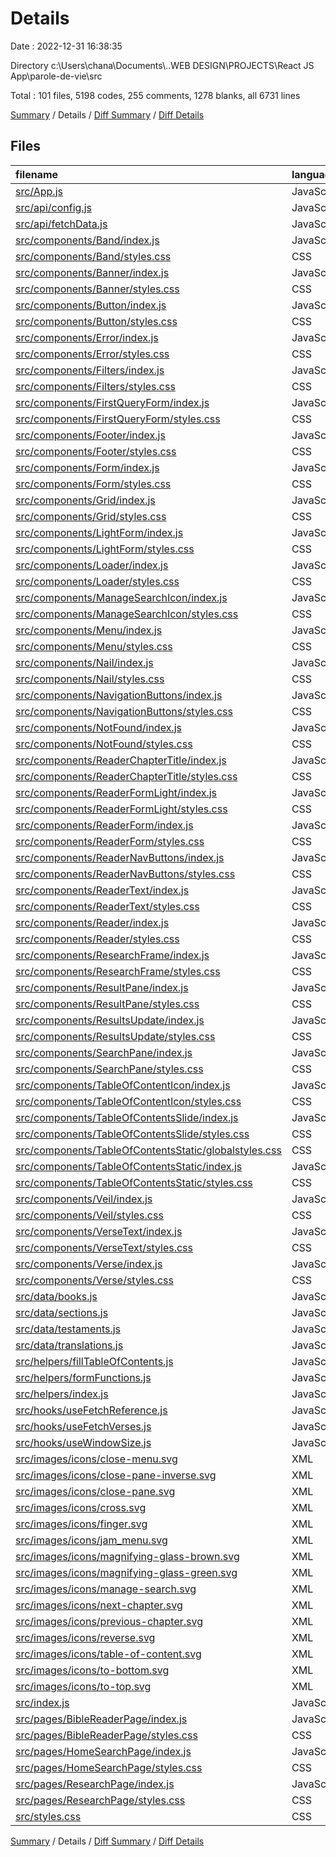# Details

Date : 2022-12-31 16:38:35

Directory c:\\Users\\chana\\Documents\\..WEB DESIGN\\PROJECTS\\React JS App\\parole-de-vie\\src

Total : 101 files,  5198 codes, 255 comments, 1278 blanks, all 6731 lines

[Summary](results.md) / Details / [Diff Summary](diff.md) / [Diff Details](diff-details.md)

## Files
| filename | language | code | comment | blank | total |
| :--- | :--- | ---: | ---: | ---: | ---: |
| [src/App.js](/src/App.js) | JavaScript | 25 | 10 | 7 | 42 |
| [src/api/config.js](/src/api/config.js) | JavaScript | 18 | 0 | 2 | 20 |
| [src/api/fetchData.js](/src/api/fetchData.js) | JavaScript | 27 | 0 | 5 | 32 |
| [src/components/Band/index.js](/src/components/Band/index.js) | JavaScript | 57 | 3 | 21 | 81 |
| [src/components/Band/styles.css](/src/components/Band/styles.css) | CSS | 53 | 2 | 11 | 66 |
| [src/components/Banner/index.js](/src/components/Banner/index.js) | JavaScript | 34 | 4 | 12 | 50 |
| [src/components/Banner/styles.css](/src/components/Banner/styles.css) | CSS | 126 | 11 | 27 | 164 |
| [src/components/Button/index.js](/src/components/Button/index.js) | JavaScript | 23 | 1 | 7 | 31 |
| [src/components/Button/styles.css](/src/components/Button/styles.css) | CSS | 18 | 0 | 4 | 22 |
| [src/components/Error/index.js](/src/components/Error/index.js) | JavaScript | 18 | 1 | 8 | 27 |
| [src/components/Error/styles.css](/src/components/Error/styles.css) | CSS | 29 | 0 | 6 | 35 |
| [src/components/Filters/index.js](/src/components/Filters/index.js) | JavaScript | 52 | 8 | 22 | 82 |
| [src/components/Filters/styles.css](/src/components/Filters/styles.css) | CSS | 18 | 0 | 3 | 21 |
| [src/components/FirstQueryForm/index.js](/src/components/FirstQueryForm/index.js) | JavaScript | 22 | 2 | 6 | 30 |
| [src/components/FirstQueryForm/styles.css](/src/components/FirstQueryForm/styles.css) | CSS | 110 | 1 | 20 | 131 |
| [src/components/Footer/index.js](/src/components/Footer/index.js) | JavaScript | 23 | 2 | 14 | 39 |
| [src/components/Footer/styles.css](/src/components/Footer/styles.css) | CSS | 78 | 1 | 13 | 92 |
| [src/components/Form/index.js](/src/components/Form/index.js) | JavaScript | 77 | 11 | 31 | 119 |
| [src/components/Form/styles.css](/src/components/Form/styles.css) | CSS | 30 | 0 | 6 | 36 |
| [src/components/Grid/index.js](/src/components/Grid/index.js) | JavaScript | 32 | 2 | 9 | 43 |
| [src/components/Grid/styles.css](/src/components/Grid/styles.css) | CSS | 62 | 1 | 16 | 79 |
| [src/components/LightForm/index.js](/src/components/LightForm/index.js) | JavaScript | 62 | 7 | 22 | 91 |
| [src/components/LightForm/styles.css](/src/components/LightForm/styles.css) | CSS | 99 | 2 | 17 | 118 |
| [src/components/Loader/index.js](/src/components/Loader/index.js) | JavaScript | 8 | 1 | 3 | 12 |
| [src/components/Loader/styles.css](/src/components/Loader/styles.css) | CSS | 35 | 0 | 6 | 41 |
| [src/components/ManageSearchIcon/index.js](/src/components/ManageSearchIcon/index.js) | JavaScript | 23 | 2 | 7 | 32 |
| [src/components/ManageSearchIcon/styles.css](/src/components/ManageSearchIcon/styles.css) | CSS | 63 | 6 | 14 | 83 |
| [src/components/Menu/index.js](/src/components/Menu/index.js) | JavaScript | 52 | 4 | 17 | 73 |
| [src/components/Menu/styles.css](/src/components/Menu/styles.css) | CSS | 92 | 1 | 19 | 112 |
| [src/components/Nail/index.js](/src/components/Nail/index.js) | JavaScript | 27 | 2 | 8 | 37 |
| [src/components/Nail/styles.css](/src/components/Nail/styles.css) | CSS | 93 | 2 | 16 | 111 |
| [src/components/NavigationButtons/index.js](/src/components/NavigationButtons/index.js) | JavaScript | 145 | 4 | 46 | 195 |
| [src/components/NavigationButtons/styles.css](/src/components/NavigationButtons/styles.css) | CSS | 161 | 1 | 26 | 188 |
| [src/components/NotFound/index.js](/src/components/NotFound/index.js) | JavaScript | 16 | 2 | 6 | 24 |
| [src/components/NotFound/styles.css](/src/components/NotFound/styles.css) | CSS | 38 | 1 | 9 | 48 |
| [src/components/ReaderChapterTitle/index.js](/src/components/ReaderChapterTitle/index.js) | JavaScript | 28 | 2 | 10 | 40 |
| [src/components/ReaderChapterTitle/styles.css](/src/components/ReaderChapterTitle/styles.css) | CSS | 62 | 1 | 15 | 78 |
| [src/components/ReaderFormLight/index.js](/src/components/ReaderFormLight/index.js) | JavaScript | 133 | 15 | 43 | 191 |
| [src/components/ReaderFormLight/styles.css](/src/components/ReaderFormLight/styles.css) | CSS | 69 | 1 | 15 | 85 |
| [src/components/ReaderForm/index.js](/src/components/ReaderForm/index.js) | JavaScript | 157 | 15 | 41 | 213 |
| [src/components/ReaderForm/styles.css](/src/components/ReaderForm/styles.css) | CSS | 245 | 1 | 36 | 282 |
| [src/components/ReaderNavButtons/index.js](/src/components/ReaderNavButtons/index.js) | JavaScript | 100 | 3 | 22 | 125 |
| [src/components/ReaderNavButtons/styles.css](/src/components/ReaderNavButtons/styles.css) | CSS | 95 | 1 | 17 | 113 |
| [src/components/ReaderText/index.js](/src/components/ReaderText/index.js) | JavaScript | 84 | 3 | 30 | 117 |
| [src/components/ReaderText/styles.css](/src/components/ReaderText/styles.css) | CSS | 101 | 2 | 31 | 134 |
| [src/components/Reader/index.js](/src/components/Reader/index.js) | JavaScript | 57 | 3 | 20 | 80 |
| [src/components/Reader/styles.css](/src/components/Reader/styles.css) | CSS | 101 | 3 | 23 | 127 |
| [src/components/ResearchFrame/index.js](/src/components/ResearchFrame/index.js) | JavaScript | 84 | 5 | 26 | 115 |
| [src/components/ResearchFrame/styles.css](/src/components/ResearchFrame/styles.css) | CSS | 28 | 2 | 8 | 38 |
| [src/components/ResultPane/index.js](/src/components/ResultPane/index.js) | JavaScript | 46 | 2 | 16 | 64 |
| [src/components/ResultPane/styles.css](/src/components/ResultPane/styles.css) | CSS | 81 | 2 | 16 | 99 |
| [src/components/ResultsUpdate/index.js](/src/components/ResultsUpdate/index.js) | JavaScript | 49 | 2 | 23 | 74 |
| [src/components/ResultsUpdate/styles.css](/src/components/ResultsUpdate/styles.css) | CSS | 27 | 0 | 6 | 33 |
| [src/components/SearchPane/index.js](/src/components/SearchPane/index.js) | JavaScript | 44 | 2 | 15 | 61 |
| [src/components/SearchPane/styles.css](/src/components/SearchPane/styles.css) | CSS | 99 | 1 | 17 | 117 |
| [src/components/TableOfContentIcon/index.js](/src/components/TableOfContentIcon/index.js) | JavaScript | 21 | 2 | 6 | 29 |
| [src/components/TableOfContentIcon/styles.css](/src/components/TableOfContentIcon/styles.css) | CSS | 56 | 0 | 7 | 63 |
| [src/components/TableOfContentsSlide/index.js](/src/components/TableOfContentsSlide/index.js) | JavaScript | 44 | 7 | 19 | 70 |
| [src/components/TableOfContentsSlide/styles.css](/src/components/TableOfContentsSlide/styles.css) | CSS | 53 | 2 | 7 | 62 |
| [src/components/TableOfContentsStatic/globalstyles.css](/src/components/TableOfContentsStatic/globalstyles.css) | CSS | 43 | 1 | 7 | 51 |
| [src/components/TableOfContentsStatic/index.js](/src/components/TableOfContentsStatic/index.js) | JavaScript | 31 | 5 | 13 | 49 |
| [src/components/TableOfContentsStatic/styles.css](/src/components/TableOfContentsStatic/styles.css) | CSS | 5 | 0 | 0 | 5 |
| [src/components/Veil/index.js](/src/components/Veil/index.js) | JavaScript | 21 | 1 | 5 | 27 |
| [src/components/Veil/styles.css](/src/components/Veil/styles.css) | CSS | 24 | 0 | 3 | 27 |
| [src/components/VerseText/index.js](/src/components/VerseText/index.js) | JavaScript | 22 | 2 | 10 | 34 |
| [src/components/VerseText/styles.css](/src/components/VerseText/styles.css) | CSS | 3 | 2 | 1 | 6 |
| [src/components/Verse/index.js](/src/components/Verse/index.js) | JavaScript | 34 | 4 | 15 | 53 |
| [src/components/Verse/styles.css](/src/components/Verse/styles.css) | CSS | 45 | 0 | 10 | 55 |
| [src/data/books.js](/src/data/books.js) | JavaScript | 68 | 0 | 0 | 68 |
| [src/data/sections.js](/src/data/sections.js) | JavaScript | 112 | 0 | 12 | 124 |
| [src/data/testaments.js](/src/data/testaments.js) | JavaScript | 77 | 0 | 5 | 82 |
| [src/data/translations.js](/src/data/translations.js) | JavaScript | 6 | 0 | 0 | 6 |
| [src/helpers/fillTableOfContents.js](/src/helpers/fillTableOfContents.js) | JavaScript | 41 | 4 | 7 | 52 |
| [src/helpers/formFunctions.js](/src/helpers/formFunctions.js) | JavaScript | 44 | 6 | 10 | 60 |
| [src/helpers/index.js](/src/helpers/index.js) | JavaScript | 172 | 11 | 41 | 224 |
| [src/hooks/useFetchReference.js](/src/hooks/useFetchReference.js) | JavaScript | 122 | 16 | 50 | 188 |
| [src/hooks/useFetchVerses.js](/src/hooks/useFetchVerses.js) | JavaScript | 89 | 8 | 33 | 130 |
| [src/hooks/useWindowSize.js](/src/hooks/useWindowSize.js) | JavaScript | 17 | 2 | 6 | 25 |
| [src/images/icons/close-menu.svg](/src/images/icons/close-menu.svg) | XML | 3 | 0 | 1 | 4 |
| [src/images/icons/close-pane-inverse.svg](/src/images/icons/close-pane-inverse.svg) | XML | 3 | 0 | 1 | 4 |
| [src/images/icons/close-pane.svg](/src/images/icons/close-pane.svg) | XML | 3 | 0 | 0 | 3 |
| [src/images/icons/cross.svg](/src/images/icons/cross.svg) | XML | 4 | 0 | 1 | 5 |
| [src/images/icons/finger.svg](/src/images/icons/finger.svg) | XML | 11 | 0 | 1 | 12 |
| [src/images/icons/jam_menu.svg](/src/images/icons/jam_menu.svg) | XML | 3 | 0 | 1 | 4 |
| [src/images/icons/magnifying-glass-brown.svg](/src/images/icons/magnifying-glass-brown.svg) | XML | 3 | 0 | 1 | 4 |
| [src/images/icons/magnifying-glass-green.svg](/src/images/icons/magnifying-glass-green.svg) | XML | 1 | 0 | 0 | 1 |
| [src/images/icons/manage-search.svg](/src/images/icons/manage-search.svg) | XML | 6 | 0 | 1 | 7 |
| [src/images/icons/next-chapter.svg](/src/images/icons/next-chapter.svg) | XML | 17 | 0 | 1 | 18 |
| [src/images/icons/previous-chapter.svg](/src/images/icons/previous-chapter.svg) | XML | 17 | 0 | 1 | 18 |
| [src/images/icons/reverse.svg](/src/images/icons/reverse.svg) | XML | 3 | 0 | 1 | 4 |
| [src/images/icons/table-of-content.svg](/src/images/icons/table-of-content.svg) | XML | 8 | 0 | 1 | 9 |
| [src/images/icons/to-bottom.svg](/src/images/icons/to-bottom.svg) | XML | 11 | 0 | 1 | 12 |
| [src/images/icons/to-top.svg](/src/images/icons/to-top.svg) | XML | 11 | 0 | 1 | 12 |
| [src/index.js](/src/index.js) | JavaScript | 7 | 2 | 3 | 12 |
| [src/pages/BibleReaderPage/index.js](/src/pages/BibleReaderPage/index.js) | JavaScript | 22 | 2 | 8 | 32 |
| [src/pages/BibleReaderPage/styles.css](/src/pages/BibleReaderPage/styles.css) | CSS | 17 | 1 | 6 | 24 |
| [src/pages/HomeSearchPage/index.js](/src/pages/HomeSearchPage/index.js) | JavaScript | 47 | 6 | 16 | 69 |
| [src/pages/HomeSearchPage/styles.css](/src/pages/HomeSearchPage/styles.css) | CSS | 122 | 4 | 14 | 140 |
| [src/pages/ResearchPage/index.js](/src/pages/ResearchPage/index.js) | JavaScript | 21 | 2 | 7 | 30 |
| [src/pages/ResearchPage/styles.css](/src/pages/ResearchPage/styles.css) | CSS | 23 | 1 | 4 | 28 |
| [src/styles.css](/src/styles.css) | CSS | 149 | 3 | 44 | 196 |

[Summary](results.md) / Details / [Diff Summary](diff.md) / [Diff Details](diff-details.md)
